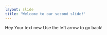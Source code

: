 ```yaml
---
layout: slide
title: "Welcome to our second slide!"
---
```

Hey Your text new
Use the left arrow to go back!
